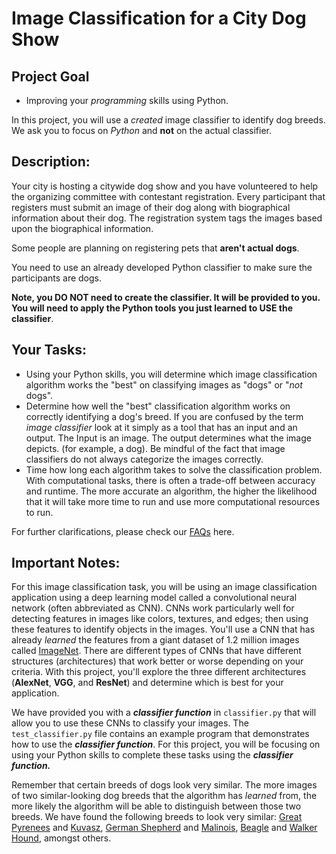 Image Classification for a City Dog Show
=======================================

Project Goal
------------

-   Improving your *programming* skills using Python.

In this project, you will use a *created* image classifier to identify dog breeds. We ask you to focus on *Python* and **not** on the actual classifier.

**Description**:
----------------

Your city is hosting a citywide dog show and you have volunteered to help the organizing committee with contestant registration. Every participant that registers must submit an image of their dog along with biographical information about their dog. The registration system tags the images based upon the biographical information.

Some people are planning on registering pets that **aren't actual dogs**.

You need to use an already developed Python classifier to make sure the participants are dogs.

**Note, you DO NOT need to create the classifier. It will be provided to you. You will need to apply the Python tools you just learned to USE the classifier**.

**Your Tasks:**
---------------

-   Using your Python skills, you will determine which image classification algorithm works the "best" on classifying images as "dogs" or "*not* dogs".
-   Determine how well the "best" classification algorithm works on correctly identifying a dog's breed. If you are confused by the term *image classifier* look at it simply as a tool that has an input and an output. The Input is an image. The output determines what the image depicts. (for example, a dog). Be mindful of the fact that image classifiers do not always categorize the images correctly.
-   Time how long each algorithm takes to solve the classification problem. With computational tasks, there is often a trade-off between accuracy and runtime. The more accurate an algorithm, the higher the likelihood that it will take more time to run and use more computational resources to run.

For further clarifications, please check our [FAQs](https://github.com/udacity/AIPND-revision/blob/master/notes/project_intro-to-python.md) here.

**Important Notes:**
--------------------

For this image classification task, you will be using an image classification application using a deep learning model called a convolutional neural network (often abbreviated as CNN). CNNs work particularly well for detecting features in images like colors, textures, and edges; then using these features to identify objects in the images. You'll use a CNN that has already *learned* the features from a giant dataset of 1.2 million images called [ImageNet](http://www.image-net.org/). There are different types of CNNs that have different structures (architectures) that work better or worse depending on your criteria. With this project, you'll explore the three different architectures (**AlexNet**, **VGG**, and **ResNet**) and determine which is best for your application.

We have provided you with a ***classifier function*** in `classifier.py` that will allow you to use these CNNs to classify your images. The `test_classifier.py` file contains an example program that demonstrates how to use the ***classifier function***. For this project, you will be focusing on using your Python skills to complete these tasks using the ***classifier function.***

Remember that certain breeds of dogs look very similar. The more images of two similar-looking dog breeds that the algorithm has *learned* from, the more likely the algorithm will be able to distinguish between those two breeds. We have found the following breeds to look very similar: [Great Pyrenees](https://www.google.com/search?q=Great+Pyrenees&source=lnms&tbm=isch&sa=X&ved=0ahUKEwje252-kpfZAhVF3FMKHeXwB3IQ_AUICigB&biw=1112&bih=1069) and [Kuvasz](https://www.google.com/search?tbm=isch&q=Kuvasz&spell=1&sa=X&ved=0ahUKEwi9_9fTkpfZAhWB7FMKHXlKDWoQBQg6KAA&biw=1112&bih=1069&dpr=1), [German Shepherd](https://www.google.com/search?biw=1112&bih=1069&tbm=isch&sa=1&ei=d7F8WpaaMc_VzgLW8LvABw&q=German+Shepherd&oq=German+Shepherd&gs_l=psy-ab.3..0i67k1j0l2j0i67k1j0l6.31751.41069.0.41515.29.18.4.7.9.0.131.1164.14j2.17.0....0...1c.1.64.psy-ab..2.26.1140.0..0i10k1j0i13k1.112.xUB8_AoVF9w) and [Malinois](https://www.google.com/search?biw=1112&bih=1069&tbm=isch&sa=1&ei=orF8WtHWDcOdzwLnyLXgBw&q=Malinois&oq=Malinois&gs_l=psy-ab.3..0l3j0i67k1l3j0l2j0i67k1j0.31864.42125.0.42493.23.20.0.1.1.0.132.1460.14j4.19.0....0...1c.1.64.psy-ab..8.14.926.0...75.U5aOu6JZ9Vk), [Beagle](https://www.google.com/search?biw=1112&bih=1069&tbm=isch&sa=1&ei=zbF8WqTiHZDxzgKlm5SYBw&q=Beagle&oq=Beagle&gs_l=psy-ab.3..0i67k1j0l2j0i67k1l2j0l5.29396.33482.0.34041.12.8.3.1.1.0.126.585.6j2.8.0....0...1c.1.64.psy-ab..0.12.609...0i10k1.0.Dr92CW2Kqqo) and [Walker Hound](https://www.google.com/search?biw=1112&bih=1069&tbm=isch&sa=1&ei=8LF8WteAGND0zgKvlL-IBw&q=Walker+hound&oq=Walker+hound&gs_l=psy-ab.3..0l10.20697.23454.0.23773.12.10.0.2.2.0.81.601.10.10.0....0...1c.1.64.psy-ab..0.12.610...0i67k1.0.GI0QxI1sadY), amongst others.